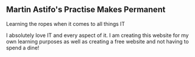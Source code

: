 ## Martin Astifo's Practise Makes Permanent 

Learning the ropes when it comes to all things IT

I absolutely love IT and every aspect of it. I am creating this website for my own learning purposes as well as creating a free website and not having to spend a dine!



